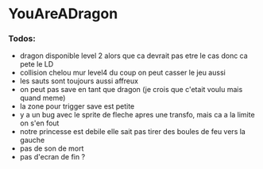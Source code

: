 # YouAreADragon

### Todos:

- dragon disponible level 2 alors que ca devrait pas etre le cas donc ca pete le LD
- collision chelou mur level4 du coup on peut casser le jeu aussi
- les sauts sont toujours aussi affreux
- on peut pas save en tant que dragon (je crois que c'etait voulu mais quand meme)
- la zone pour trigger save est petite
- y a un bug avec le sprite de fleche apres une transfo, mais ca a la limite on s'en fout
- notre princesse est debile elle sait pas tirer des boules de feu vers la gauche
- pas de son de mort
- pas d'ecran de fin ?
